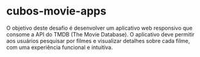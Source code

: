 # cubos-movie-apps
O objetivo deste desafio é desenvolver um aplicativo web responsivo que consome a API do TMDB (The Movie Database). O aplicativo deve permitir aos usuários pesquisar por filmes e visualizar detalhes sobre cada filme, com uma experiência funcional e intuitiva.
